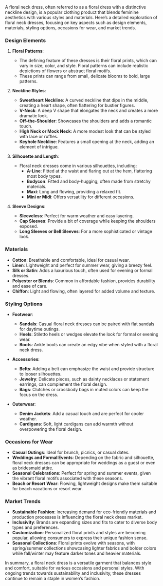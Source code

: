 A floral neck dress, often referred to as a floral dress with a distinctive neckline design, is a popular clothing product that blends feminine aesthetics with various styles and materials. Here’s a detailed exploration of floral neck dresses, focusing on key aspects such as design elements, materials, styling options, occasions for wear, and market trends.

### Design Elements

1. **Floral Patterns**: 
   - The defining feature of these dresses is their floral prints, which can vary in size, color, and style. Floral patterns can include realistic depictions of flowers or abstract floral motifs.
   - These prints can range from small, delicate blooms to bold, large patterns.

2. **Neckline Styles**:
   - **Sweetheart Neckline**: A curved neckline that dips in the middle, creating a heart shape, often flattering for bustier figures.
   - **V-Neck**: A deep V shape that elongates the neck and creates a more dramatic look.
   - **Off-the-Shoulder**: Showcases the shoulders and adds a romantic touch.
   - **High Neck or Mock Neck**: A more modest look that can be styled with lace or ruffles.
   - **Keyhole Neckline**: Features a small opening at the neck, adding an element of intrigue.

3. **Silhouette and Length**:
   - Floral neck dresses come in various silhouettes, including:
     - **A-Line**: Fitted at the waist and flaring out at the hem, flattering most body types.
     - **Bodycon**: Fitted and body-hugging, often made from stretchy materials.
     - **Maxi**: Long and flowing, providing a relaxed fit.
     - **Mini or Midi**: Offers versatility for different occasions.

4. **Sleeve Designs**:
   - **Sleeveless**: Perfect for warm weather and easy layering.
   - **Cap Sleeves**: Provide a bit of coverage while keeping the shoulders exposed.
   - **Long Sleeves or Bell Sleeves**: For a more sophisticated or vintage look.

### Materials

- **Cotton**: Breathable and comfortable, ideal for casual wear.
- **Linen**: Lightweight and perfect for summer wear, giving a breezy feel.
- **Silk or Satin**: Adds a luxurious touch, often used for evening or formal dresses.
- **Polyester or Blends**: Common in affordable fashion, provides durability and ease of care.
- **Chiffon**: Light and flowing, often layered for added volume and texture.

### Styling Options

- **Footwear**:
  - **Sandals**: Casual floral neck dresses can be paired with flat sandals for daytime outings.
  - **Heels**: Stiletto heels or wedges elevate the look for formal or evening wear.
  - **Boots**: Ankle boots can create an edgy vibe when styled with a floral neck dress.

- **Accessories**:
  - **Belts**: Adding a belt can emphasize the waist and provide structure to looser silhouettes.
  - **Jewelry**: Delicate pieces, such as dainty necklaces or statement earrings, can complement the floral design.
  - **Bags**: Clutches or crossbody bags in muted colors can keep the focus on the dress.

- **Outerwear**:
  - **Denim Jackets**: Add a casual touch and are perfect for cooler weather.
  - **Cardigans**: Soft, light cardigans can add warmth without overpowering the floral design.

### Occasions for Wear

- **Casual Outings**: Ideal for brunch, picnics, or casual dates.
- **Weddings and Formal Events**: Depending on the fabric and silhouette, floral neck dresses can be appropriate for weddings as a guest or even as bridesmaid attire.
- **Seasonal Celebrations**: Perfect for spring and summer events, given the vibrant floral motifs associated with these seasons.
- **Beach or Resort Wear**: Flowing, lightweight designs make them suitable for beach vacations or resort wear.

### Market Trends

- **Sustainable Fashion**: Increasing demand for eco-friendly materials and production processes is influencing the floral neck dress market.
- **Inclusivity**: Brands are expanding sizes and fits to cater to diverse body types and preferences.
- **Customization**: Personalized floral prints and styles are becoming popular, allowing consumers to express their unique fashion sense.
- **Seasonal Collections**: Floral prints evolve with seasons, with spring/summer collections showcasing lighter fabrics and bolder colors while fall/winter may feature darker tones and heavier materials.

In summary, a floral neck dress is a versatile garment that balances style and comfort, suitable for various occasions and personal styles. With ongoing trends towards sustainability and inclusivity, these dresses continue to remain a staple in women’s fashion.